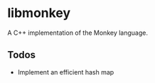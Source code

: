 # libmonkey

A C++ implementation of the Monkey language.

## Todos

-   Implement an efficient hash map
